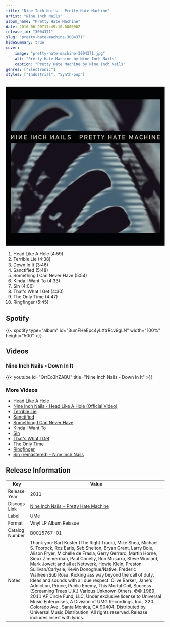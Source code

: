 ```yaml
---
title: "Nine Inch Nails - Pretty Hate Machine"
artist: "Nine Inch Nails"
album_name: "Pretty Hate Machine"
date: 2016-06-20T17:49:10.000000Z
release_id: "3004371"
slug: "pretty-hate-machine-3004371"
hideSummary: true
cover:
    image: "pretty-hate-machine-3004371.jpg"
    alt: "Pretty Hate Machine by Nine Inch Nails"
    caption: "Pretty Hate Machine by Nine Inch Nails"
genres: ["Electronic"]
styles: ["Industrial", "Synth-pop"]
---
```


![Pretty Hate Machine by Nine Inch Nails](pretty-hate-machine-3004371.jpg)

<!-- section break -->

1. Head Like A Hole (4:59)
2. Terrible Lie (4:38)
3. Down In It (3:46)
4. Sanctified (5:48)
5. Something I Can Never Have (5:54)
6. Kinda I Want To (4:33)
7. Sin (4:06)
8. That's What I Get (4:30)
9. The Only Time (4:47)
10. Ringfinger (5:45)

<!-- section break -->


## Spotify
{{< spotify type="album" id="3umFHeEpc4yLXtrRcv9gLN" width="100%" height="500" >}}



## Videos
### Nine Inch Nails - Down In It
{{< youtube id="QrrEo3hZABU" title="Nine Inch Nails - Down In It" >}}<br>

### More Videos

- [Head Like A Hole](https://www.youtube.com/watch?v=ghIRu6UvQPc)
- [Nine Inch Nails - Head Like A Hole (Official Video)](https://www.youtube.com/watch?v=ao-Sahfy7Hg)
- [Terrible Lie](https://www.youtube.com/watch?v=rSjPAwsEXMU)
- [Sanctified](https://www.youtube.com/watch?v=pIyTpWyeYy0)
- [Something I Can Never Have](https://www.youtube.com/watch?v=AiIu1v988W0)
- [Kinda I Want To](https://www.youtube.com/watch?v=1UaqcWBtT-o)
- [Sin](https://www.youtube.com/watch?v=5bwE5IU4pzA)
- [That's What I Get](https://www.youtube.com/watch?v=l4Cin02QIZE)
- [The Only Time](https://www.youtube.com/watch?v=EWc00wZWG_k)
- [Ringfinger](https://www.youtube.com/watch?v=Xbp0qm-x1v8)
- [Sin (remastered) - Nine Inch Nails](https://www.youtube.com/watch?v=OJtro9VK4nQ)


## Release Information
|  Key           | Value                                                |
| ---------------| ---------------------------------------------------- |
| Release Year   | 2011                                   |
| Discogs Link   | [Nine Inch Nails - Pretty Hate Machine](https://www.discogs.com/release/3004371-Nine-Inch-Nails-Pretty-Hate-Machine) |
| Label          | UMe |
| Format         | Vinyl LP Album Reissue |
| Catalog Number | B0015767-01 |
| Notes | Thank you: Bart Koster (The Right Track), Mike Shea, Michael S. Toorock, Roz Earls, Seb Shelton, Bryan Grant, Larry Bole, Alison Fryer, Michelle de Frasia, Gerry Gerrard, Martin Horne, Sioux Zimmerman, Paul Conelly, Ron Musarra, Steve Woolard, Mark Jowett and all at Nettwerk, Howie Klein, Preston Sullivan/Carlysle, Kevin Donoghue/Native, Frederic Walheer/Sub Rosa.  Kicking ass way beyond the call of duty. Ideas and sounds with all due respect. Clive Barker, Jane's Addiction, Prince, Public Enemy, This Mortal Coil, Success (Screaming Trees U.K.) Various Unknown Others.   ℗© 1989, 2011 AF Circle Fund, LLC, Under exclusive license to Universal Music Enterprises, A Division of UMG Recordings, Inc., 220 Colorado Ave., Santa Monica, CA 90404.  Distributed by Universal Music Distribution.  All rights reserved.  Release includes insert with lyrics. |